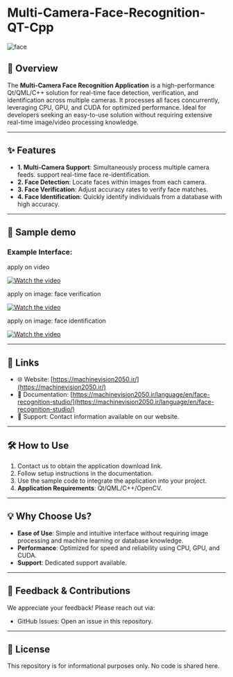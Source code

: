 # Multi-Camera-Face-Recognition-QT-Cpp
 
![face](https://github.com/user-attachments/assets/6086a5cd-2ad1-4ffc-9f71-7e7c38e5e8dc)


## 🚀 Overview

The **Multi-Camera Face Recognition Application** is a high-performance Qt/QML/C++ solution for real-time face detection, verification, and identification across multiple cameras. It processes all faces concurrently, leveraging CPU, GPU, and CUDA for optimized performance. Ideal for developers seeking an easy-to-use solution without requiring extensive real-time image/video processing knowledge.

---

## ✨ Features

- **1. Multi-Camera Support**: Simultaneously process multiple camera feeds. support real-time face re-identification.
- **2. Face Detection**: Locate faces within images from each camera.
- **3. Face Verification**: Adjust accuracy rates to verify face matches.
- **4. Face Identification**: Quickly identify individuals from a database with high accuracy.

---

## 📸 Sample demo

### Example Interface:

apply on video 

[![Watch the video](https://img.youtube.com/vi/8-IcVcQFZXY/0.jpg)](https://youtu.be/8-IcVcQFZXY)

apply on image: face verification

[![Watch the video](https://img.youtube.com/vi/5qLIp4CLB-4/0.jpg)](https://youtu.be/5qLIp4CLB-4)

apply on image: face identification

[![Watch the video](https://img.youtube.com/vi/6o9fVMmLpHw/0.jpg)](https://youtu.be/6o9fVMmLpHw)



---

## 🔗 Links

- 🌐 Website: [https://machinevision2050.ir/](https://machinevision2050.ir/)
- 📖 Documentation: [https://machinevision2050.ir/language/en/face-recognition-studio/](https://machinevision2050.ir/language/en/face-recognition-studio/)
- 💬 Support: Contact information available on our website.

---

## 🛠️ How to Use

1. Contact us to obtain the application download link.
2. Follow setup instructions in the documentation.
3. Use the sample code to integrate the application into your project.
4. **Application Requirements**: Qt/QML/C++/OpenCV.

---

## 💡 Why Choose Us?

- **Ease of Use**: Simple and intuitive interface without requiring image processing and machine learning or database knowledge.
- **Performance**: Optimized for speed and reliability using CPU, GPU, and CUDA.
- **Support**: Dedicated support available.

---

## 📣 Feedback & Contributions

We appreciate your feedback! Please reach out via:
- GitHub Issues: Open an issue in this repository.

---

## 📜 License

This repository is for informational purposes only. No code is shared here.
